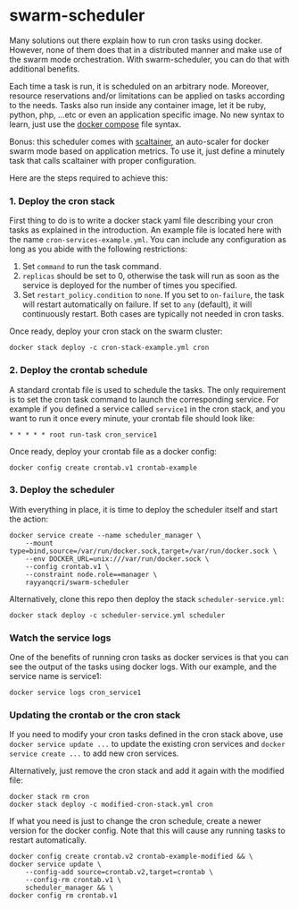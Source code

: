 # swarm-scheduler

Many solutions out there explain how to run cron tasks using docker.
However, none of them does that in a distributed manner and make use
of the swarm mode orchestration.
With swarm-scheduler, you can do that with additional benefits.

Each time a task is run, it is scheduled on an arbitrary node.
Moreover, resource reservations and/or limitations can be applied on tasks
according to the needs. Tasks also run inside any container image, let it
be ruby, python, php, ...etc or even an application specific image.
No new syntax to learn, just use the [docker compose](https://docs.docker.com/compose/compose-file) file syntax.

Bonus: this scheduler comes with [scaltainer](https://github.com/hammady/scaltainer), an auto-scaler for docker swarm mode based on application metrics.
To use it, just define a minutely task that calls scaltainer with proper configuration.

Here are the steps required to achieve this:

### 1. Deploy the cron stack

First thing to do is to write a docker stack yaml file describing
your cron tasks as explained in the introduction.
An example file is located here with the name `cron-services-example.yml`.
You can include any configuration as long as you abide with the following
restrictions:

1. Set `command` to run the task command.
2. `replicas` should be set to 0, otherwise the task will run 
as soon as the service is deployed for the number of times you specified.
3. Set `restart_policy.condition` to `none`. If you set to `on-failure`,
the task will restart automatically on failure. If set to `any` (default),
it will continuously restart. Both cases are typically not needed in cron tasks.

Once ready, deploy your cron stack on the swarm cluster:

    docker stack deploy -c cron-stack-example.yml cron

### 2. Deploy the crontab schedule

A standard crontab file is used to schedule the tasks.
The only requirement is to set the cron task command to launch the corresponding service.
For example if you defined a service called `service1` in the cron stack,
and you want to run it once every minute, your crontab file should look like:

    * * * * * root run-task cron_service1

Once ready, deploy your crontab file as a docker config:

    docker config create crontab.v1 crontab-example

### 3. Deploy the scheduler

With everything in place, it is time to deploy the scheduler itself
and start the action:

    docker service create --name scheduler_manager \
        --mount type=bind,source=/var/run/docker.sock,target=/var/run/docker.sock \
        --env DOCKER_URL=unix:///var/run/docker.sock \
        --config crontab.v1 \
        --constraint node.role==manager \
        rayyanqcri/swarm-scheduler

Alternatively, clone this repo then deploy the stack `scheduler-service.yml`:

    docker stack deploy -c scheduler-service.yml scheduler

### Watch the service logs

One of the benefits of running cron tasks as docker services is that
you can see the output of the tasks using docker logs. With our
example, and the service name is service1:

    docker service logs cron_service1

### Updating the crontab or the cron stack

If you need to modify your cron tasks defined in the cron stack above,
use `docker service update ...` to update the existing cron services and
`docker service create ...` to add new cron services.

Alternatively, just remove the cron stack and add it again with the modified file:

    docker stack rm cron
    docker stack deploy -c modified-cron-stack.yml cron

If what you need is just to change the cron schedule, create a newer version
for the docker config. Note that this will cause any running tasks to restart automatically.

    docker config create crontab.v2 crontab-example-modified && \
    docker service update \
        --config-add source=crontab.v2,target=crontab \
        --config-rm crontab.v1 \
        scheduler_manager && \
    docker config rm crontab.v1
